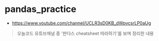 # pandas_practice

* https://www.youtube.com/channel/UCLR3sD0KB_dWpvcsrLP0aUg<br>
>오늘코드 유튜브채널 중 '판다스 cheatsheet 따라하기'를 보며 정리한 내용

